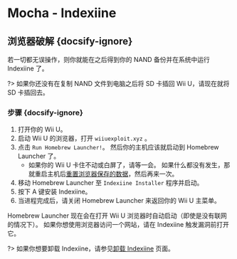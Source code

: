 # Mocha - Indexiine

## 浏览器破解 {docsify-ignore}

若一切都无误操作，则你就能在之后得到你的 NAND 备份并在系统中运行 Indexiine 了。

?> 如果你还没有在复制 NAND 文件到电脑之后将 SD 卡插回 Wii U，请现在就将 SD 卡插回去。


### 步骤 {docsify-ignore}

1. 打开你的 Wii U。
1. 启动 Wii U 的浏览器，打开 `wiiuexploit.xyz` 。
1. 点击 `Run Homebrew Launcher!`。 然后你的主机应该就启动到 Homebrew Launcher 了。
    - 如果你的 Wii U 卡住不动或白屏了，请等一会。 如果什么都没有发生，那就重启主机后[重置浏览器保存的数据](https://en-americas-support.nintendo.com/app/answers/detail/a_id/1507/~/how-to-delete-the-internet-browser-history)，然后再来一次。
1. 移动 Homebrew Launcher 至 `Indexiine Installer` 程序并启动。
1. 按下 A 键安装 Indexiine。
1. 当进程完成后，请关闭 Homebrew Launcher 来返回你的 Wii U 主菜单。

Homebrew Launcher 现在会在打开 Wii U 浏览器时自动启动（即使是没有联网的情况下）。 如果你想使用浏览器访问一个网站，请在 Indexiine 触发漏洞前打开它。

?> 如果你想要卸载 Indexiine，请参见[卸载 Indexiine](/uninstall-indexiine) 页面。
